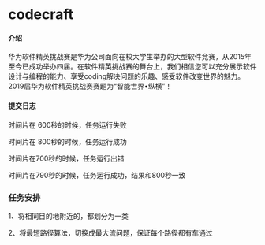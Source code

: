 ﻿# codecraft

#### 介绍
华为软件精英挑战赛是华为公司面向在校大学生举办的大型软件竞赛，从2015年至今已成功举办四届。在软件精英挑战赛的舞台上，我们相信您可以充分展示软件设计与编程的能力、享受coding解决问题的乐趣、感受软件改变世界的魅力。 2019届华为软件精英挑战赛赛题为“智能世界•纵横”！



#### 提交日志

时间片在 600秒的时候，任务运行失败

时间片在 800秒的时候，任务运行成功

时间片在700秒的时候，任务运行出错

时间片在790秒的时候，任务运行成功，结果和800秒一致

### 任务安排

1、将相同目的地附近的，都划分为一类

2、将最短路径算法，切换成最大流问题，保证每个路径都有车通过